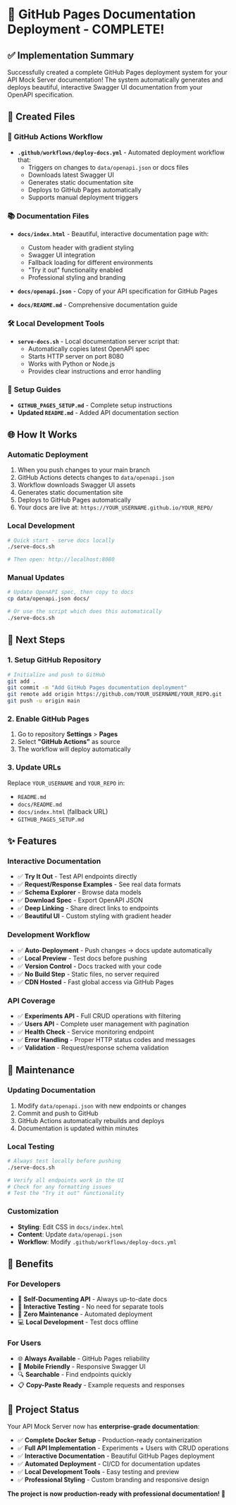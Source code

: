 # 🎉 GitHub Pages Documentation Deployment - COMPLETE!

## ✅ Implementation Summary

Successfully created a complete GitHub Pages deployment system for your API Mock Server documentation! The system automatically generates and deploys beautiful, interactive Swagger UI documentation from your OpenAPI specification.

## 📁 Created Files

### 🔧 **GitHub Actions Workflow**
- **`.github/workflows/deploy-docs.yml`** - Automated deployment workflow that:
  - Triggers on changes to `data/openapi.json` or docs files
  - Downloads latest Swagger UI
  - Generates static documentation site
  - Deploys to GitHub Pages automatically
  - Supports manual deployment triggers

### 📚 **Documentation Files**
- **`docs/index.html`** - Beautiful, interactive documentation page with:
  - Custom header with gradient styling
  - Swagger UI integration
  - Fallback loading for different environments
  - "Try it out" functionality enabled
  - Professional styling and branding

- **`docs/openapi.json`** - Copy of your API specification for GitHub Pages
- **`docs/README.md`** - Comprehensive documentation guide

### 🛠️ **Local Development Tools**
- **`serve-docs.sh`** - Local documentation server script that:
  - Automatically copies latest OpenAPI spec
  - Starts HTTP server on port 8080
  - Works with Python or Node.js
  - Provides clear instructions and error handling

### 📖 **Setup Guides**
- **`GITHUB_PAGES_SETUP.md`** - Complete setup instructions
- **Updated `README.md`** - Added API documentation section

## 🌐 How It Works

### **Automatic Deployment**
1. When you push changes to your main branch
2. GitHub Actions detects changes to `data/openapi.json`
3. Workflow downloads Swagger UI assets
4. Generates static documentation site
5. Deploys to GitHub Pages automatically
6. Your docs are live at: `https://YOUR_USERNAME.github.io/YOUR_REPO/`

### **Local Development**
```bash
# Quick start - serve docs locally
./serve-docs.sh

# Then open: http://localhost:8080
```

### **Manual Updates**
```bash
# Update OpenAPI spec, then copy to docs
cp data/openapi.json docs/

# Or use the script which does this automatically
./serve-docs.sh
```

## 🚀 Next Steps

### 1. **Setup GitHub Repository**
```bash
# Initialize and push to GitHub
git add .
git commit -m "Add GitHub Pages documentation deployment"
git remote add origin https://github.com/YOUR_USERNAME/YOUR_REPO.git
git push -u origin main
```

### 2. **Enable GitHub Pages**
1. Go to repository **Settings** > **Pages**
2. Select **"GitHub Actions"** as source
3. The workflow will deploy automatically

### 3. **Update URLs**
Replace `YOUR_USERNAME` and `YOUR_REPO` in:
- `README.md`
- `docs/README.md` 
- `docs/index.html` (fallback URL)
- `GITHUB_PAGES_SETUP.md`

## ✨ Features

### **Interactive Documentation**
- ✅ **Try It Out** - Test API endpoints directly
- ✅ **Request/Response Examples** - See real data formats
- ✅ **Schema Explorer** - Browse data models
- ✅ **Download Spec** - Export OpenAPI JSON
- ✅ **Deep Linking** - Share direct links to endpoints
- ✅ **Beautiful UI** - Custom styling with gradient header

### **Development Workflow**
- ✅ **Auto-Deployment** - Push changes → docs update automatically
- ✅ **Local Preview** - Test docs before pushing
- ✅ **Version Control** - Docs tracked with your code
- ✅ **No Build Step** - Static files, no server required
- ✅ **CDN Hosted** - Fast global access via GitHub Pages

### **API Coverage**
- ✅ **Experiments API** - Full CRUD operations with filtering
- ✅ **Users API** - Complete user management with pagination
- ✅ **Health Check** - Service monitoring endpoint
- ✅ **Error Handling** - Proper HTTP status codes and messages
- ✅ **Validation** - Request/response schema validation

## 🔄 Maintenance

### **Updating Documentation**
1. Modify `data/openapi.json` with new endpoints or changes
2. Commit and push to GitHub
3. GitHub Actions automatically rebuilds and deploys
4. Documentation is updated within minutes

### **Local Testing**
```bash
# Always test locally before pushing
./serve-docs.sh

# Verify all endpoints work in the UI
# Check for any formatting issues
# Test the "Try it out" functionality
```

### **Customization**
- **Styling**: Edit CSS in `docs/index.html`
- **Content**: Update `data/openapi.json`
- **Workflow**: Modify `.github/workflows/deploy-docs.yml`

## 🎯 Benefits

### **For Developers**
- 📖 **Self-Documenting API** - Always up-to-date docs
- 🔧 **Interactive Testing** - No need for separate tools
- 🚀 **Zero Maintenance** - Automated deployment
- 💻 **Local Development** - Test docs offline

### **For Users**
- 🌐 **Always Available** - GitHub Pages reliability
- 📱 **Mobile Friendly** - Responsive Swagger UI
- 🔍 **Searchable** - Find endpoints quickly
- 📋 **Copy-Paste Ready** - Example requests and responses

## 🎉 Project Status

Your API Mock Server now has **enterprise-grade documentation**:

- ✅ **Complete Docker Setup** - Production-ready containerization
- ✅ **Full API Implementation** - Experiments + Users with CRUD operations
- ✅ **Interactive Documentation** - Beautiful GitHub Pages deployment
- ✅ **Automated Deployment** - CI/CD for documentation updates
- ✅ **Local Development Tools** - Easy testing and preview
- ✅ **Professional Styling** - Custom branding and responsive design

**The project is now production-ready with professional documentation! 🚀**
